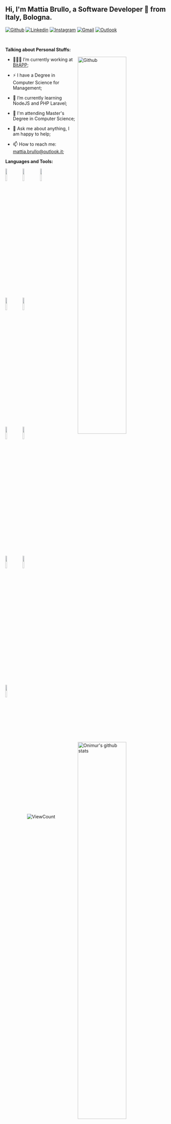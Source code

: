 <!-- Your title -->
## Hi, I'm Mattia Brullo, a Software Developer 🚀 from Italy, Bologna.

<!-- Your badges
You can use the website to generate badges: https://shields.io/
-->

[![Github](https://img.shields.io/badge/-Github-000?style=flat&logo=Github&logoColor=white)]([https://github.com/onimur](https://github.com/brullomattia))
[![Linkedin](https://img.shields.io/badge/-LinkedIn-blue?style=flat&logo=Linkedin&logoColor=white)](https://it.linkedin.com/in/mattia-brullo-106515203)
[![Instagram](https://img.shields.io/badge/-Instagram-c13584?style=flat&labelColor=c13584&logo=instagram&logoColor=white)](https://www.instagram.com/mattia_brullo/)
[![Gmail](https://img.shields.io/badge/-Gmail-c14438?style=flat&logo=Gmail&logoColor=white)](mailto:mattia.brullo@bitapp.it)
[![Outlook](https://img.shields.io/badge/-Outlook-0078D4?style=flat&logo=Microsoft-Outlook&logoColor=white)](mailto:mattia.brullo@outlook.it)

&nbsp;

<!-- Talking about you -->
**Talking about Personal Stuffs:**

<!-- Any image aligned to the right. Beware the width -->
<img width="55%" align="right" alt="Github" src="https://raw.githubusercontent.com/onimur/.github/master/.resources/git-header.svg" />

- 👨🏽‍💻 I’m currently working at [BitAPP](https://github.com/bitapp-srl);
- ⚡️ I have a Degree in Computer Science for Management;
- 🌱 I’m currently learning NodeJS and PHP Laravel; 
- 👨 I'm attending Master's Degree in Computer Science;
- 💬 Ask me about anything, I am happy to help;

- 📫 How to reach me: mattia.brullo@outlook.it;

**Languages and Tools:** 

<!-- Your github readme stats
You can use this api: https://github.com/anuraghazra/github-readme-stats
-->
<p>
  <a href="https://github.com/onimur/handle-path-oz">
    <img width="55%" align="right" alt="Onimur's github stats" src="https://github-readme-stats.vercel.app/api?username=brullomattia&show_icons=true&hide_border=true" />
  </a>

  <!-- Your languages and tools. Be careful with the alignment. 
  You can use this sites to get logos: https://www.vectorlogo.zone or https://simpleicons.org/
  -->
  <code><img width="10%" src="https://www.vectorlogo.zone/logos/java/java-ar21.svg"></code>
  <code><img width="10%" src="https://upload.vectorlogo.zone/logos/typescriptlang/images/c108b043-7101-4485-a8a2-4b2a9ac6f8b4.svg"></code>
  <code><img width="10%" src="https://www.php.net/images/logos/new-php-logo.svg"></code>
  
  <code><img width="10%" src="https://www.vectorlogo.zone/logos/json/json-ar21.svg"></code>
  <code><img width="10%" src="https://www.vectorlogo.zone/logos/yaml/yaml-ar21.svg"></code>

  <code><img width="10%" src="https://www.vectorlogo.zone/logos/mysql/mysql-ar21.svg"></code>
  <code><img width="10%" src="https://www.vectorlogo.zone/logos/mongodb/mongodb-ar21.svg"></code>
  
  <code><img width="10%" src="https://www.vectorlogo.zone/logos/nodejs/nodejs-horizontal.svg"></code>
  <code><img width="10%" src="https://www.vectorlogo.zone/logos/expressjs/expressjs-ar21.svg"></code>

  <code><img width="10%" src="https://www.vectorlogo.zone/logos/github/github-ar21.svg"></code>
  
</p>

<!-- Your hits or visitors
site: http://hits.dwyl.com or https://visitor-badge.glitch.me
Both apis are in trouble due to the number of requests, if you know any other to register visitors, great
-->
<p align="center">
  <img alt="ViewCount" src="https://hits.dwyl.com/brullomattia/brullomattia.svg?style=flat" />
</p>





